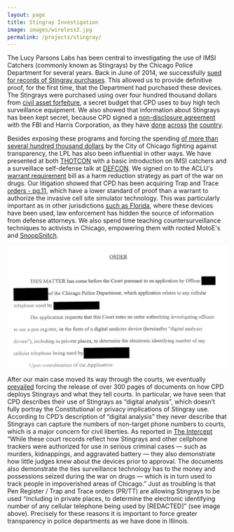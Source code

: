 ```yaml
---
layout: page
title: Stingray Investigation
image: images/wireless2.jpg
permalink: /projects/stingray/
---
```


The Lucy Parsons Labs has been central to investigating the use of IMSI Catchers (commonly known as Stingrays) by the Chicago Police Department for several years. Back in June of 2014, we successfully [sued for records of Stingray purchases](http://arstechnica.com/tech-policy/2014/06/is-chicago-using-cell-tracking-devices-one-man-tries-to-find-out/). This allowed us to provide definitive proof, for the first time, that the Department had purchased these devices. The Stingrays were purchased using over four hundred thousand dollars from [civil asset forfeiture](http://www.chicagoreader.com/chicago/police-department-civil-forfeiture-investigation/Content?oid=23728922), a secret budget that CPD uses to buy high tech surveillance equipment. We also showed that information about Stingrays has been kept secret, because CPD signed a [non-disclosure agreement](https://www.scribd.com/document/272326979/CPD-Hailstorm-NDA) with the FBI and Harris Corporation,  as they have [done](https://www.cehrp.org/non-disclosure-agreements-between-fbi-and-local-law-enforcement/) [across](https://www.techdirt.com/articles/20151006/07585432448/tacoma-police-sued-over-heavily-redacted-stingray-non-disclosure-agreement.shtml) [the](https://www.wired.com/2014/03/harris-stingray-nda/) [country](http://arstechnica.com/tech-policy/2015/05/fbi-now-claims-its-stingray-nda-means-the-opposite-of-what-it-says/).

Besides exposing these programs and forcing the spending [of more than several hundred thousand dollars](https://www.rt.com/usa/247597-chicago-police-stingray-costs/) by the City of Chicago fighting against transparency, the LPL has also been influential in other ways. We have presented at both [THOTCON](https://github.com/freddymartinez9/securitytalks/tree/master/Thotcon/) with a basic introduction on IMSI catchers and a surveillace self-defense talk at [DEFCON](https://www.youtube.com/embed/JyTb5mJOYLo). We signed on to the ACLU's [warrant requirement](/posts/stingraybill/) bill as a harm reduction strategy as part of the war on drugs. Our litigation showed that CPD has been acquiring Trap and Trace [orders - pg.11](https://www.scribd.com/doc/295163479/CPD-Denied-motion-to-dismiss), which have a lower standard of proof than a warrant to authorize the invasive cell site simulator technology. This was particularly important as in other jurisdictions [such as Florida](http://arstechnica.com/tech-policy/2014/06/illinois-spent-over-250000-on-covert-cellular-tracking-equipment/), where these devices have been used, law enforcement has hidden the source of information from defense attorneys. We also spend time teaching countersurveillance techniques to activists in Chicago, empowering them with rooted MotoE's and [SnoopSnitch](/posts/IMSI-Catching-Catching/).

![private](/images/privateresidence.png)

After our main case moved its way through the courts, we eventually [prevailed](/posts/StingrayWin/) forcing the release of over 300 pages of documents on how CPD deploys Stingrays and what they tell courts. In particular, we have seen that CPD describes their use of Stingrays as “digital analysis”, which doesn’t fully portray the Constitutional or privacy implications of Stingray use. According to CPD’s description of “digital analysis” they never describe that Stingrays can capture the numbers of non-target phone numbers to courts, which is a major concern for civil liberties. As reported in [The Intercept](https://theintercept.com/2016/10/18/how-chicago-police-convinced-courts-to-let-them-track-cellphones-without-a-warrant/) “While these court records reflect how Stingrays and other cellphone trackers were authorized for use in serious criminal cases — such as murders, kidnappings, and aggravated battery — they also demonstrate how little judges knew about the devices prior to approval. The documents also demonstrate the ties surveillance technology has to the money and possessions seized during the war on drugs — which is in turn used to track people in impoverished areas of Chicago.” Just as troubling is that Pen Register / Trap and Trace orders (PR/TT) are allowing Stingrays to be used “including in private places, to determine the electronic identifying number of any cellular telephone being used by [REDACTED]” (see image above). Precisely for these reasons it is important to force greater transparency in police departments as we have done in Illinois. 
